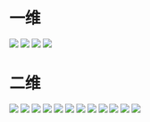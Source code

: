 # 一维
![](https://img2018.cnblogs.com/blog/1446249/202001/1446249-20200127172240542-53459762.png)
![](https://img2018.cnblogs.com/blog/1446249/202001/1446249-20200127172257595-1039448574.png)
![](https://img2018.cnblogs.com/blog/1446249/202001/1446249-20200127172315055-1625563371.png)
![](https://img2018.cnblogs.com/blog/1446249/202001/1446249-20200127172334137-1823884124.png)

# 二维
![](https://img2018.cnblogs.com/blog/1446249/202001/1446249-20200127172351649-524024591.png)
![](https://img2018.cnblogs.com/blog/1446249/202001/1446249-20200127172440091-24714400.png)
![](https://img2018.cnblogs.com/blog/1446249/202001/1446249-20200127172455035-1173041224.png)
![](https://img2018.cnblogs.com/blog/1446249/202001/1446249-20200127172530150-191493035.png)
![](https://img2018.cnblogs.com/blog/1446249/202001/1446249-20200127172555257-1617189231.png)
![](https://img2018.cnblogs.com/blog/1446249/202001/1446249-20200127172625152-623105485.png)
![](https://img2018.cnblogs.com/blog/1446249/202001/1446249-20200127172641204-2002874612.png)
![](https://img2018.cnblogs.com/blog/1446249/202001/1446249-20200127172702566-838998148.png)
![](https://img2018.cnblogs.com/blog/1446249/202001/1446249-20200127172719315-361591964.png)
![](https://img2018.cnblogs.com/blog/1446249/202001/1446249-20200127172739171-570333554.png)
![](https://img2018.cnblogs.com/blog/1446249/202001/1446249-20200127172803220-1116154095.png)
![](https://img2018.cnblogs.com/blog/1446249/202001/1446249-20200127172820521-599959303.png)
